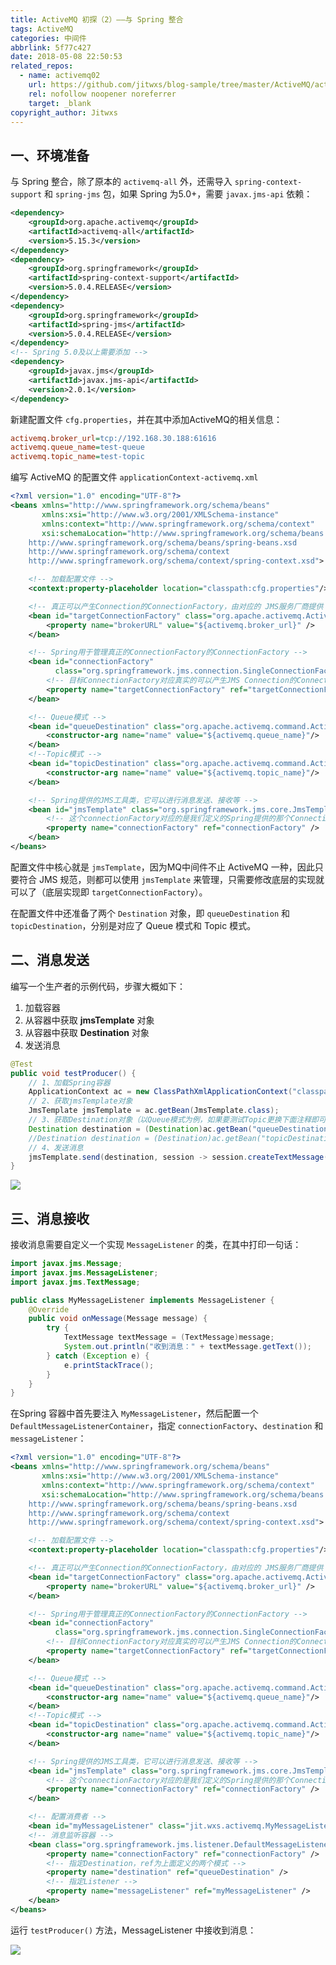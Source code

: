 ```yaml
---
title: ActiveMQ 初探（2）——与 Spring 整合
tags: ActiveMQ
categories: 中间件
abbrlink: 5f77c427
date: 2018-05-08 22:50:53
related_repos:
  - name: activemq02
    url: https://github.com/jitwxs/blog-sample/tree/master/ActiveMQ/activemq02
    rel: nofollow noopener noreferrer
    target: _blank
copyright_author: Jitwxs
---
```


## 一、环境准备

与 Spring 整合，除了原本的 `activemq-all` 外，还需导入 `spring-context-support` 和 `spring-jms` 包，如果 Spring 为5.0+，需要 `javax.jms-api` 依赖：

```xml
<dependency>
    <groupId>org.apache.activemq</groupId>
    <artifactId>activemq-all</artifactId>
    <version>5.15.3</version>
</dependency>
<dependency>
    <groupId>org.springframework</groupId>
    <artifactId>spring-context-support</artifactId>
    <version>5.0.4.RELEASE</version>
</dependency>
<dependency>
    <groupId>org.springframework</groupId>
    <artifactId>spring-jms</artifactId>
    <version>5.0.4.RELEASE</version>
</dependency>
<!-- Spring 5.0及以上需要添加 -->
<dependency>
    <groupId>javax.jms</groupId>
    <artifactId>javax.jms-api</artifactId>
    <version>2.0.1</version>
</dependency>
```

新建配置文件 `cfg.properties`，并在其中添加ActiveMQ的相关信息：

```ini cfg.properties
activemq.broker_url=tcp://192.168.30.188:61616
activemq.queue_name=test-queue
activemq.topic_name=test-topic
```

编写 ActiveMQ 的配置文件 `applicationContext-activemq.xml`

```xml
<?xml version="1.0" encoding="UTF-8"?>
<beans xmlns="http://www.springframework.org/schema/beans"
       xmlns:xsi="http://www.w3.org/2001/XMLSchema-instance"
       xmlns:context="http://www.springframework.org/schema/context"
       xsi:schemaLocation="http://www.springframework.org/schema/beans
    http://www.springframework.org/schema/beans/spring-beans.xsd
    http://www.springframework.org/schema/context
    http://www.springframework.org/schema/context/spring-context.xsd">

    <!-- 加载配置文件 -->
    <context:property-placeholder location="classpath:cfg.properties"/>

    <!-- 真正可以产生Connection的ConnectionFactory，由对应的 JMS服务厂商提供 -->
    <bean id="targetConnectionFactory" class="org.apache.activemq.ActiveMQConnectionFactory">
        <property name="brokerURL" value="${activemq.broker_url}" />
    </bean>

    <!-- Spring用于管理真正的ConnectionFactory的ConnectionFactory -->
    <bean id="connectionFactory"
          class="org.springframework.jms.connection.SingleConnectionFactory">
        <!-- 目标ConnectionFactory对应真实的可以产生JMS Connection的ConnectionFactory -->
        <property name="targetConnectionFactory" ref="targetConnectionFactory" />
    </bean>

    <!-- Queue模式 -->
    <bean id="queueDestination" class="org.apache.activemq.command.ActiveMQQueue">
        <constructor-arg name="name" value="${activemq.queue_name}"/>
    </bean>
    <!--Topic模式 -->
    <bean id="topicDestination" class="org.apache.activemq.command.ActiveMQTopic">
        <constructor-arg name="name" value="${activemq.topic_name}"/>
    </bean>

    <!-- Spring提供的JMS工具类，它可以进行消息发送、接收等 -->
    <bean id="jmsTemplate" class="org.springframework.jms.core.JmsTemplate">
        <!-- 这个connectionFactory对应的是我们定义的Spring提供的那个ConnectionFactory对象 -->
        <property name="connectionFactory" ref="connectionFactory" />
    </bean>
</beans>
```

配置文件中核心就是 `jmsTemplate`，因为MQ中间件不止 ActiveMQ 一种，因此只要符合 JMS 规范，则都可以使用 `jmsTemplate` 来管理，只需要修改底层的实现就可以了（底层实现即 `targetConnectionFactory`）。

在配置文件中还准备了两个 `Destination` 对象，即 `queueDestination` 和 `topicDestination`，分别是对应了 Queue 模式和 Topic 模式。

## 二、消息发送

编写一个生产者的示例代码，步骤大概如下：

 1. 加载容器
 2. 从容器中获取 **jmsTemplate** 对象
 3. 从容器中获取 **Destination** 对象
 4. 发送消息

```java
@Test
public void testProducer() {
    // 1、加载Spring容器
    ApplicationContext ac = new ClassPathXmlApplicationContext("classpath:spring/applicationContext-activemq.xml");
    // 2、获取jmsTemplate对象
    JmsTemplate jmsTemplate = ac.getBean(JmsTemplate.class);
    // 3、获取Destination对象（以Queue模式为例，如果要测试Topic更换下面注释即可）
    Destination destination = (Destination)ac.getBean("queueDestination");
    //Destination destination = (Destination)ac.getBean("topicDestination");
    // 4、发送消息
    jmsTemplate.send(destination, session -> session.createTextMessage("这是Spring与ActiveMQ整合的测试消息"));
}
```

![](https://cdn.jsdelivr.net/gh/jitwxs/cdn/blog/posts/201804/20180415151538184.png)

## 三、消息接收

接收消息需要自定义一个实现 `MessageListener` 的类，在其中打印一句话：

```java
import javax.jms.Message;
import javax.jms.MessageListener;
import javax.jms.TextMessage;

public class MyMessageListener implements MessageListener {
    @Override
    public void onMessage(Message message) {
        try {
            TextMessage textMessage = (TextMessage)message;
            System.out.println("收到消息：" + textMessage.getText());
        } catch (Exception e) {
            e.printStackTrace();
        }
    }
}
```

在Spring 容器中首先要注入 `MyMessageListener`，然后配置一个 `DefaultMessageListenerContainer`，指定 `connectionFactory`、`destination` 和 `messageListener`：

```xml
<?xml version="1.0" encoding="UTF-8"?>
<beans xmlns="http://www.springframework.org/schema/beans"
       xmlns:xsi="http://www.w3.org/2001/XMLSchema-instance"
       xmlns:context="http://www.springframework.org/schema/context"
       xsi:schemaLocation="http://www.springframework.org/schema/beans
    http://www.springframework.org/schema/beans/spring-beans.xsd
    http://www.springframework.org/schema/context
    http://www.springframework.org/schema/context/spring-context.xsd">

    <!-- 加载配置文件 -->
    <context:property-placeholder location="classpath:cfg.properties"/>

    <!-- 真正可以产生Connection的ConnectionFactory，由对应的 JMS服务厂商提供 -->
    <bean id="targetConnectionFactory" class="org.apache.activemq.ActiveMQConnectionFactory">
        <property name="brokerURL" value="${activemq.broker_url}" />
    </bean>

    <!-- Spring用于管理真正的ConnectionFactory的ConnectionFactory -->
    <bean id="connectionFactory"
          class="org.springframework.jms.connection.SingleConnectionFactory">
        <!-- 目标ConnectionFactory对应真实的可以产生JMS Connection的ConnectionFactory -->
        <property name="targetConnectionFactory" ref="targetConnectionFactory" />
    </bean>

    <!-- Queue模式 -->
    <bean id="queueDestination" class="org.apache.activemq.command.ActiveMQQueue">
        <constructor-arg name="name" value="${activemq.queue_name}"/>
    </bean>
    <!--Topic模式 -->
    <bean id="topicDestination" class="org.apache.activemq.command.ActiveMQTopic">
        <constructor-arg name="name" value="${activemq.topic_name}"/>
    </bean>

    <!-- Spring提供的JMS工具类，它可以进行消息发送、接收等 -->
    <bean id="jmsTemplate" class="org.springframework.jms.core.JmsTemplate">
        <!-- 这个connectionFactory对应的是我们定义的Spring提供的那个ConnectionFactory对象 -->
        <property name="connectionFactory" ref="connectionFactory" />
    </bean>

    <!-- 配置消费者 -->
    <bean id="myMessageListener" class="jit.wxs.activemq.MyMessageListener"/>
    <!-- 消息监听容器 -->
    <bean class="org.springframework.jms.listener.DefaultMessageListenerContainer">
        <property name="connectionFactory" ref="connectionFactory" />
        <!-- 指定Destination，ref为上面定义的两个模式 -->
        <property name="destination" ref="queueDestination" />
        <!-- 指定Listener -->
        <property name="messageListener" ref="myMessageListener" />
    </bean>
</beans>
```

运行 `testProducer()` 方法，MessageListener 中接收到消息：

![](https://cdn.jsdelivr.net/gh/jitwxs/cdn/blog/posts/201805/20180508224144573.png)

